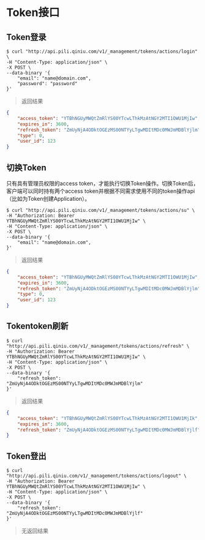 Token接口
=======

Token登录
-------

```shell
$ curl "http://api.pili.qiniu.com/v1/_management/tokens/actions/login" \
-H "Content-Type: application/json" \
-X POST \
--data-binary '{
    "email": "name@domain.com",
    "password": "password"
}'
```

> 返回结果

```json
{
    "access_token": "YTBhNGUyMWQtZmRlYS00YTcwLThkMzAtNGY2MTI1OWU1MjIw",
    "expires_in": 3600,
    "refresh_token": "ZmUyNjA4ODktOGEzMS00NTYyLTgwMDItMDc0MWJmMDBlYjlm",
    "type": 0,
    "user_id": 123
}
```

切换Token
-------

只有具有管理员权限的access token，才能执行切换Token操作。切换Token后，客户端可以同时持有两个access token并根据不同需求使用不同的token操作api（比如为Token创建Application）。

```shell
$ curl "http://api.pili.qiniu.com/v1/_management/tokens/actions/su" \
-H "Authorization: Bearer YTBhNGUyMWQtZmRlYS00YTcwLThkMzAtNGY2MTI1OWU1MjIw" \
-H "Content-Type: application/json" \
-X POST \
--data-binary '{
    "email": "name@domain.com",
}'
```

> 返回结果

```json
{
    "access_token": "YTBhNGUyMWQtZmRlYS00YTcwLThkMzAtNGY2MTI1OWU1MjIw",
    "expires_in": 3600,
    "refresh_token": "ZmUyNjA4ODktOGEzMS00NTYyLTgwMDItMDc0MWJmMDBlYjlm",
    "type": 0,
    "user_id": 123
}
```

Tokentoken刷新
------------

```shell
$ curl "http://api.pili.qiniu.com/v1/_management/tokens/actions/refresh" \
-H "Authorization: Bearer YTBhNGUyMWQtZmRlYS00YTcwLThkMzAtNGY2MTI1OWU1MjIw" \
-H "Content-Type: application/json" \
-X POST \
--data-binary '{
    "refresh_token": "ZmUyNjA4ODktOGEzMS00NTYyLTgwMDItMDc0MWJmMDBlYjlm"
}'
```

> 返回结果

```json
{
    "access_token": "YTBhNGUyMWQtZmRlYS00YTcwLThkMzAtNGY2MTI1OWU1MjIk",
    "expires_in": 3600,
    "refresh_token": "ZmUyNjA4ODktOGEzMS00NTYyLTgwMDItMDc0MWJmMDBlYjlf"
}
```

Token登出
-------

```shell
$ curl "http://api.pili.qiniu.com/v1/_management/tokens/actions/logout" \
-H "Authorization: Bearer YTBhNGUyMWQtZmRlYS00YTcwLThkMzAtNGY2MTI1OWU1MjIw" \
-H "Content-Type: application/json" \
-X POST \
--data-binary '{
    "refresh_token": "ZmUyNjA4ODktOGEzMS00NTYyLTgwMDItMDc0MWJmMDBlYjlf"
}'
```

> 无返回结果
